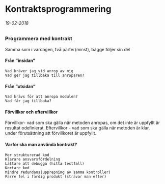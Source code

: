 # Kontraktsprogrammering
###### 19-02-2018

### Programmera med kontrakt
Samma som i vardagen, två parter(minst), bägge följer sin del

#### Från ”insidan”

    Vad kräver jag vid anrop av mig
    Vad ger jag tillbaka till anroparen?

#### Från ”utsidan”

    Vad krävs för att anropa modulen?
    Vad får jag tillbaka?


#### Förvillkor och eftervillkor

Förvillkor- vad som ska gälla när metoden anropas, om det inte är uppfyllt är resultat odefinierat.
Eftervillkor - vad som ska gälla när metoden är klar, under förutsättning att förvillkoret är uppfyllt.


#### Varför ska man använda kontrakt?

    Mer strukturerad kod
    Klarare ansvarsfördelning
    Lättare att debugga (hitta testfall)
    Kortare kod
    Mindre redundans(upprepning av samma kontroller)
    Färre fel i färdig produkt (strävar man efter)
